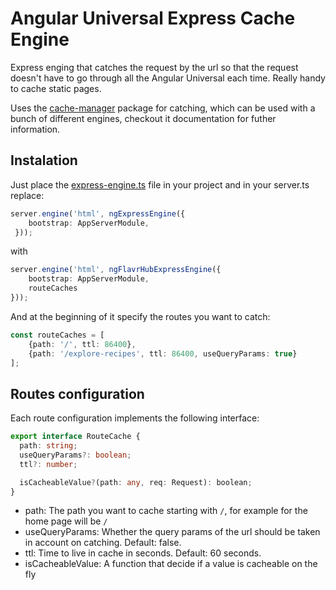 # Angular Universal Express Cache Engine

Express enging that catches the request by the url so that the request doesn't have to go through all the Angular
Universal each time. Really handy to cache static pages.

Uses the [cache-manager](https://github.com/BryanDonovan/node-cache-manager) package for catching, which can be used with a bunch of different engines, checkout it documentation for futher information.

## Instalation

Just place the [express-engine.ts](./express-engine.ts) file in your project and in your server.ts replace:

```typescript
server.engine('html', ngExpressEngine({
    bootstrap: AppServerModule,
 }));
```

with

```typescript
server.engine('html', ngFlavrHubExpressEngine({
    bootstrap: AppServerModule,
    routeCaches
}));
```

And at the beginning of it specify the routes you want to catch:

```typescript
const routeCaches = [
    {path: '/', ttl: 86400},
    {path: '/explore-recipes', ttl: 86400, useQueryParams: true}
];
```

## Routes configuration

Each route configuration implements the following interface:

```typescript
export interface RouteCache {
  path: string;
  useQueryParams?: boolean;
  ttl?: number;

  isCacheableValue?(path: any, req: Request): boolean;
}
```

* path: The path you want to cache starting with `/`, for example for the home page will be `/`
* useQueryParams: Whether the query params of the url should be taken in account on catching. Default: false.
* ttl: Time to live in cache in seconds. Default: 60 seconds.
* isCacheableValue: A function that decide if a value is cacheable on the fly


